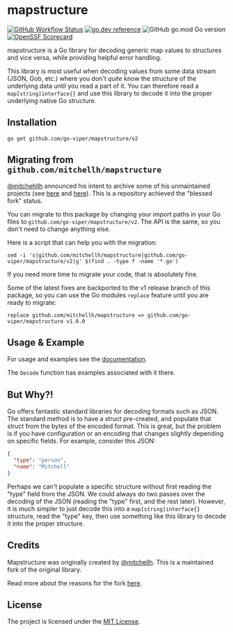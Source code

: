 # mapstructure

[![GitHub Workflow Status](https://img.shields.io/github/actions/workflow/status/go-viper/mapstructure/ci.yaml?style=flat-square)](https://github.com/go-viper/mapstructure/actions/workflows/ci.yaml)
[![go.dev reference](https://img.shields.io/badge/go.dev-reference-007d9c?logo=go&logoColor=white&style=flat-square)](https://pkg.go.dev/mod/github.com/go-viper/mapstructure/v2)
![GitHub go.mod Go version](https://img.shields.io/github/go-mod/go-version/go-viper/mapstructure?style=flat-square&color=61CFDD)
[![OpenSSF Scorecard](https://api.securityscorecards.dev/projects/github.com/go-viper/mapstructure/badge?style=flat-square)](https://deps.dev/go/github.com%252Fgo-viper%252Fmapstructure%252Fv2)

mapstructure is a Go library for decoding generic map values to structures
and vice versa, while providing helpful error handling.

This library is most useful when decoding values from some data stream (JSON,
Gob, etc.) where you don't _quite_ know the structure of the underlying data
until you read a part of it. You can therefore read a `map[string]interface{}`
and use this library to decode it into the proper underlying native Go
structure.

## Installation

```shell
go get github.com/go-viper/mapstructure/v2
```

## Migrating from `github.com/mitchellh/mapstructure`

[@mitchehllh](https://github.com/mitchellh) announced his intent to archive some of his unmaintained projects (see [here](https://gist.github.com/mitchellh/90029601268e59a29e64e55bab1c5bdc) and [here](https://github.com/mitchellh/mapstructure/issues/349)). This is a repository achieved the "blessed fork" status.

You can migrate to this package by changing your import paths in your Go files to `github.com/go-viper/mapstructure/v2`.
The API is the same, so you don't need to change anything else.

Here is a script that can help you with the migration:

```shell
sed -i 's|github.com/mitchellh/mapstructure|github.com/go-viper/mapstructure/v2|g' $(find . -type f -name '*.go')
```

If you need more time to migrate your code, that is absolutely fine.

Some of the latest fixes are backported to the v1 release branch of this package, so you can use the Go modules `replace` feature until you are ready to migrate:

```shell
replace github.com/mitchellh/mapstructure => github.com/go-viper/mapstructure v1.6.0
```

## Usage & Example

For usage and examples see the [documentation](https://pkg.go.dev/mod/github.com/go-viper/mapstructure/v2).

The `Decode` function has examples associated with it there.

## But Why?!

Go offers fantastic standard libraries for decoding formats such as JSON.
The standard method is to have a struct pre-created, and populate that struct
from the bytes of the encoded format. This is great, but the problem is if
you have configuration or an encoding that changes slightly depending on
specific fields. For example, consider this JSON:

```json
{
  "type": "person",
  "name": "Mitchell"
}
```

Perhaps we can't populate a specific structure without first reading
the "type" field from the JSON. We could always do two passes over the
decoding of the JSON (reading the "type" first, and the rest later).
However, it is much simpler to just decode this into a `map[string]interface{}`
structure, read the "type" key, then use something like this library
to decode it into the proper structure.

## Credits

Mapstructure was originally created by [@mitchellh](https://github.com/mitchellh).
This is a maintained fork of the original library.

Read more about the reasons for the fork [here](https://github.com/mitchellh/mapstructure/issues/349).

## License

The project is licensed under the [MIT License](LICENSE).
